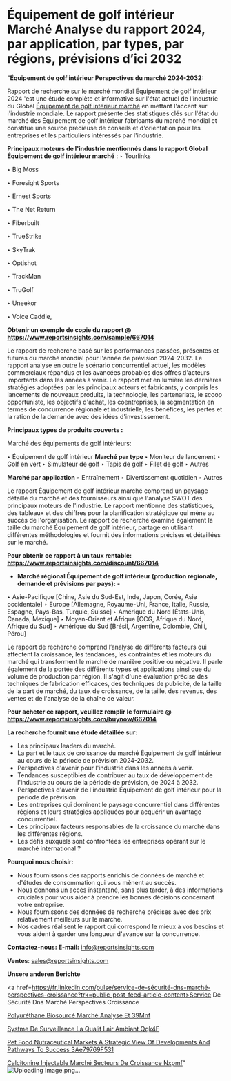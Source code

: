 # Équipement de golf intérieur Marché Analyse du rapport 2024, par application, par types, par régions, prévisions d’ici 2032

 "<strong>Équipement de golf intérieur Perspectives du marché 2024-2032:</strong>

Rapport de recherche sur le marché mondial Équipement de golf intérieur 2024 'est une étude complète et informative sur l'état actuel de l'industrie du Global <a href=https://www.reportsinsights.com/sample/667014>Équipement de golf intérieur marché</a> en mettant l'accent sur l'industrie mondiale. Le rapport présente des statistiques clés sur l'état du marché des Équipement de golf intérieur fabricants du marché mondial et constitue une source précieuse de conseils et d'orientation pour les entreprises et les particuliers intéressés par l'industrie.

<strong>Principaux moteurs de l'industrie mentionnés dans le rapport Global Équipement de golf intérieur marché</strong> :
‣ Tourlinks

‣ Big Moss

‣ Foresight Sports

‣ Ernest Sports

‣ The Net Return

‣ Fiberbuilt

‣ TrueStrike

‣ SkyTrak

‣ Optishot

‣ TrackMan

‣ TruGolf

‣ Uneekor

‣ Voice Caddie,

<strong>Obtenir un exemple de copie du rapport @ <a href=https://www.reportsinsights.com/sample/667014>https://www.reportsinsights.com/sample/667014</a></strong>

Le rapport de recherche basé sur les performances passées, présentes et futures du marché mondial pour l'année de prévision 2024-2032. Le rapport analyse en outre le scénario concurrentiel actuel, les modèles commerciaux répandus et les avancées probables des offres d'acteurs importants dans les années à venir. Le rapport met en lumière les dernières stratégies adoptées par les principaux acteurs et fabricants, y compris les lancements de nouveaux produits, la technologie, les partenariats, le scoop opportuniste, les objectifs d'achat, les coentreprises, la segmentation en termes de concurrence régionale et industrielle, les bénéfices, les pertes et la ration de la demande avec des idées d'investissement.

<strong>Principaux types de produits couverts :</strong>

Marché des équipements de golf intérieurs:

‣  Équipement de golf intérieur <strong> Marché <strong> par type </strong> </strong>
‣ Moniteur de lancement
‣ Golf en vert
‣ Simulateur de golf
‣ Tapis de golf
‣ Filet de golf
‣ Autres

<strong>Marché par application </strong>
‣ Entraînement
‣ Divertissement quotidien
‣ Autres

Le rapport Équipement de golf intérieur marché comprend un paysage détaillé du marché et des fournisseurs ainsi que l'analyse SWOT des principaux moteurs de l'industrie. Le rapport mentionne des statistiques, des tableaux et des chiffres pour la planification stratégique qui mène au succès de l'organisation. Le rapport de recherche examine également la taille du marché Équipement de golf intérieur, partage en utilisant différentes méthodologies et fournit des informations précises et détaillées sur le marché.

<strong>Pour obtenir ce rapport à un taux rentable: <a href=https://www.reportsinsights.com/discount/667014>https://www.reportsinsights.com/discount/667014</a></strong>
<ul>
  <li><strong>Marché régional Équipement de golf intérieur (production régionale, demande et prévisions par pays): -</strong></li>
</ul>
‣ Asie-Pacifique [Chine, Asie du Sud-Est, Inde, Japon, Corée, Asie occidentale]
‣ Europe [Allemagne, Royaume-Uni, France, Italie, Russie, Espagne, Pays-Bas, Turquie, Suisse]
‣ Amérique du Nord [États-Unis, Canada, Mexique]
‣ Moyen-Orient et Afrique [CCG, Afrique du Nord, Afrique du Sud]
‣ Amérique du Sud [Brésil, Argentine, Colombie, Chili, Pérou]

Le rapport de recherche comprend l’analyse de différents facteurs qui affectent la croissance, les tendances, les contraintes et les moteurs du marché qui transforment le marché de manière positive ou négative. Il parle également de la portée des différents types et applications ainsi que du volume de production par région. Il s'agit d'une évaluation précise des techniques de fabrication efficaces, des techniques de publicité, de la taille de la part de marché, du taux de croissance, de la taille, des revenus, des ventes et de l'analyse de la chaîne de valeur.

<strong>Pour acheter ce rapport, veuillez remplir le formulaire @   <a href=https://www.reportsinsights.com/buynow/667014>https://www.reportsinsights.com/buynow/667014</a></strong>

<strong>La recherche fournit une étude détaillée sur:</strong>
<ul>
  <li>Les principaux leaders du marché.</li>
  <li>La part et le taux de croissance du marché Équipement de golf intérieur au cours de la période de prévision 2024-2032.</li>
  <li>Perspectives d'avenir pour l'industrie dans les années à venir.</li>
  <li>Tendances susceptibles de contribuer au taux de développement de l'industrie au cours de la période de prévision, de 2024 à 2032.</li>
  <li>Perspectives d'avenir de l'industrie Équipement de golf intérieur pour la période de prévision.</li>
  <li>Les entreprises qui dominent le paysage concurrentiel dans différentes régions et leurs stratégies appliquées pour acquérir un avantage concurrentiel.</li>
  <li>Les principaux facteurs responsables de la croissance du marché dans les différentes régions.</li>
  <li>Les défis auxquels sont confrontées les entreprises opérant sur le marché international ?</li>
</ul>
<strong>Pourquoi nous choisir:</strong>
<ul>
  <li>Nous fournissons des rapports enrichis de données de marché et d'études de consommation qui vous mènent au succès.</li>
  <li>Nous donnons un accès instantané, sans plus tarder, à des informations cruciales pour vous aider à prendre les bonnes décisions concernant votre entreprise.</li>
  <li>Nous fournissons des données de recherche précises avec des prix relativement meilleurs sur le marché.</li>
  <li>Nos cadres réalisent le rapport qui correspond le mieux à vos besoins et vous aident à garder une longueur d'avance sur la concurrence.</li>
</ul>
<strong>Contactez-nous:
</strong><strong>E-mail:</strong> <a href=mailto:info@reportsinsights.com>info@reportsinsights.com</a>

<strong>Ventes</strong>: <a href=mailto:sales@reportsinsights.com>sales@reportsinsights.com</a>

<strong>Unsere anderen Berichte</strong>

<a href=https://fr.linkedin.com/pulse/service-de-sécurité-dns-marché-perspectives-croissance?trk=public_post_feed-article-content>Service De Sécurité Dns Marché Perspectives Croissance</a>

<a href=https://fr.linkedin.com/pulse/polyuréthane-biosourcé-marché-analyse-et-39mnf/>Polyuréthane Biosourcé Marché Analyse Et 39Mnf</a>

<a href=https://www.linkedin.com/pulse/syst%C3%A8me-de-surveillance-la-qualit%C3%A9-lair-ambiant-qqk4f/>Systme De Surveillance La Qualit Lair Ambiant Qqk4F</a>

<a href=https://medium.com/@aaradhyashinde84758/pet-food-nutraceutical-markets-a-strategic-view-of-developments-and-pathways-to-success-3ae79769f531>Pet Food Nutraceutical Markets A Strategic View Of Developments And Pathways To Success 3Ae79769F531</a>

<a href=https://fr.linkedin.com/pulse/calcitonine-injectable-marché-secteurs-de-croissance-nxpmf/>Calcitonine Injectable Marché Secteurs De Croissance Nxpmf</a>"
![Uploading image.png…]()
